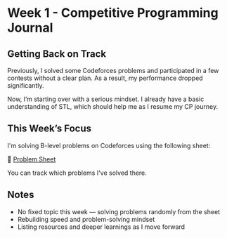 # Week 1 - Competitive Programming Journal

## Getting Back on Track

Previously, I solved some Codeforces problems and participated in a few contests without a clear plan. As a result, my performance dropped significantly.

Now, I’m starting over with a serious mindset. I already have a basic understanding of STL, which should help me as I resume my CP journey.

## This Week’s Focus

I'm solving B-level problems on Codeforces using the following sheet:

🔗 [Problem Sheet](https://docs.google.com/spreadsheets/d/1gg2QxRIYmzjznPZGTcVUZ0hso3Ix_T9vw7CMSnVcGo0/edit?usp=sharing)

You can track which problems I've solved there.

## Notes

- No fixed topic this week — solving problems randomly from the sheet
- Rebuilding speed and problem-solving mindset
- Listing resources and deeper learnings as I move forward
